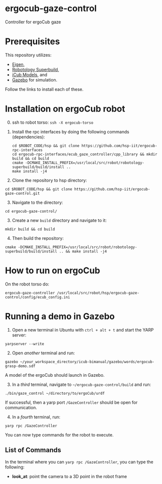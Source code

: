 # ergocub-gaze-control
Controller for ergoCub gaze

# Prerequisites
This repository utilizes:
- [Eigen](https://eigen.tuxfamily.org/index.php?title=Main_Page),
- [Robotology Superbuild](https://github.com/robotology/robotology-superbuild),
- [iCub Models](https://github.com/robotology/icub-models), and
- [Gazebo](https://gazebosim.org/home) for simulation.

Follow the links to install each of these.

# Installation on ergoCub robot
0. ssh to robot torso: `ssh -X ergocub-torso`

1. Install the rpc interfaces by doing the following commands (dependencies):
   ```console
   cd $ROBOT_CODE/hsp && git clone https://github.com/hsp-iit/ergocub-rpc-interfaces
   cd ergocub-rpc-interfaces/ecub_gaze_controller/cpp_library && mkdir build && cd build
   cmake -DCMAKE_INSTALL_PREFIX=/usr/local/src/robot/robotology-superbuild/build/install ..
   make install -j4
   ```

2. Clone the repository to hsp directory:
```
cd $ROBOT_CODE/hsp && git clone https://github.com/hsp-iit/ergocub-gaze-control.git
```

3. Navigate to the directory:
```
cd ergocub-gaze-control/
```

3. Create a new `build` directory and navigate to it:
```
mkdir build && cd build
```

4. Then build the repository:
```
cmake -DCMAKE_INSTALL_PREFIX=/usr/local/src/robot/robotology-superbuild/build/install .. && make install -j4
```

# How to run on ergoCub
On the robot torso do:
```
ergocub-gaze-controller /usr/local/src/robot/hsp/ergocub-gaze-control/config/ecub_config.ini
```

# Running a demo in Gazebo

1. Open a new terminal in Ubuntu with `ctrl + alt + t` and start the YARP server:
```
yarpserver --write
```

2. Open *another* terminal and run:
```
gazebo ~/your_workspace_directory/icub-bimanual/gazebo/words/ergocub-grasp-demo.sdf
```

  A model of the ergoCub should launch in Gazebo.

3. In a *third* terminal, navigate to `~/ergocub-gaze-control/build` and run:
```
./bin/gaze_control ~/directory/to/ergoCub/urdf
```

If successful, then a yarp port `/GazeController` should be open for communication.

4. In a *fourth* terminal, run:
```
yarp rpc /GazeController
```

You can now type commands for the robot to execute.

## List of Commands
In the terminal where you can `yarp rpc /GazeController`, you can type the following:
- **look_at**: point the camera to a 3D point in the robot frame
